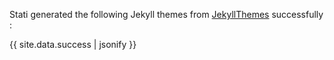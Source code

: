 Stati generated the following Jekyll themes from [JekyllThemes](http://jekyllthemes.org/) successfully : 

{{ site.data.success | jsonify }}
